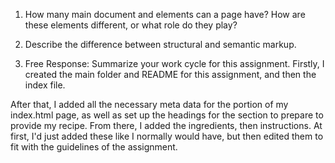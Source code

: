 1. How many main document <head> and <body> elements can a page have? How are these elements different, or what role do they play?



2. Describe the difference between structural and semantic markup.



3. Free Response: Summarize your work cycle for this assignment.
Firstly, I created the main folder and README for this assignment, and then the index file.

After that, I added all the necessary meta data for the <head> portion of my index.html page, as well as set up the headings for the <body> section to prepare to provide my recipe. From there, I added the ingredients, then instructions. At first, I'd just added these like I normally would have, but then edited them to fit with the guidelines of the assignment. 
